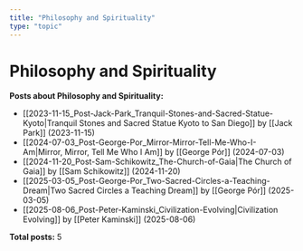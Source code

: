 ```yaml
---
title: "Philosophy and Spirituality"
type: "topic"
---
```


# Philosophy and Spirituality

**Posts about Philosophy and Spirituality:**

- [[2023-11-15_Post-Jack-Park_Tranquil-Stones-and-Sacred-Statue-Kyoto|Tranquil Stones and Sacred Statue Kyoto to San Diego]] by [[Jack Park]] (2023-11-15)
- [[2024-07-03_Post-George-Por_Mirror-Mirror-Tell-Me-Who-I-Am|Mirror, Mirror, Tell Me Who I Am]] by [[George Pór]] (2024-07-03)
- [[2024-11-20_Post-Sam-Schikowitz_The-Church-of-Gaia|The Church of Gaia]] by [[Sam Schikowitz]] (2024-11-20)
- [[2025-03-05_Post-George-Por_Two-Sacred-Circles-a-Teaching-Dream|Two Sacred Circles a Teaching Dream]] by [[George Pór]] (2025-03-05)
- [[2025-08-06_Post-Peter-Kaminski_Civilization-Evolving|Civilization Evolving]] by [[Peter Kaminski]] (2025-08-06)

**Total posts:** 5
